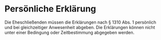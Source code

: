 # Persönliche Erklärung

Die Eheschließenden müssen die Erklärungen nach § 1310 Abs. 1 persönlich und bei gleichzeitiger Anwesenheit abgeben. Die Erklärungen können nicht unter einer Bedingung oder Zeitbestimmung abgegeben werden. 

